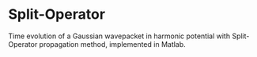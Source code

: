 # Split-Operator
Time evolution of a Gaussian wavepacket in harmonic potential with Split-Operator propagation method, implemented in Matlab.
